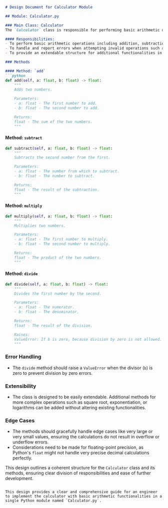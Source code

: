 ```markdown
# Design Document for Calculator Module

## Module: Calculator.py

### Main Class: Calculator
The `Calculator` class is responsible for performing basic arithmetic operations like addition, subtraction, multiplication, and division. It encapsulates these functionalities and provides a clear interface for clients to interact with the calculator.

#### Responsibilities:
- To perform basic arithmetic operations including addition, subtraction, multiplication, and division.
- To handle and report errors when attempting invalid operations such as division by zero.
- To provide an extendable structure for additional functionalities in the future.

### Methods

#### Method: `add`
```python
def add(self, a: float, b: float) -> float:
    """
    Adds two numbers.

    Parameters:
    - a: float - The first number to add.
    - b: float - The second number to add.

    Returns:
    float - The sum of the two numbers.
    """
```

#### Method: `subtract`
```python
def subtract(self, a: float, b: float) -> float:
    """
    Subtracts the second number from the first.

    Parameters:
    - a: float - The number from which to subtract.
    - b: float - The number to subtract.

    Returns:
    float - The result of the subtraction.
    """
```

#### Method: `multiply`
```python
def multiply(self, a: float, b: float) -> float:
    """
    Multiplies two numbers.

    Parameters:
    - a: float - The first number to multiply.
    - b: float - The second number to multiply.

    Returns:
    float - The product of the two numbers.
    """
```

#### Method: `divide`
```python
def divide(self, a: float, b: float) -> float:
    """
    Divides the first number by the second.

    Parameters:
    - a: float - The numerator.
    - b: float - The denominator.

    Returns:
    float - The result of the division.

    Raises:
    ValueError: If b is zero, because division by zero is not allowed.
    """
```

### Error Handling
- The `divide` method should raise a `ValueError` when the divisor (`b`) is zero to prevent division by zero errors.

### Extensibility
- The class is designed to be easily extendable. Additional methods for more complex operations such as square root, exponentiation, or logarithms can be added without altering existing functionalities.

### Edge Cases
- The methods should gracefully handle edge cases like very large or very small values, ensuring the calculations do not result in overflow or underflow errors.
- Considerations need to be made for floating-point precision, as Python's `float` might not handle very precise decimal calculations perfectly.

This design outlines a coherent structure for the `Calculator` class and its methods, ensuring clear division of responsibilities and ease of further development.
```

This design provides a clear and comprehensive guide for an engineer to implement the calculator with basic arithmetic functionalities in a single Python module named `Calculator.py`.